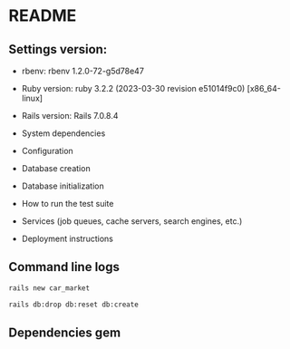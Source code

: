 # README

## Settings version:

- rbenv: rbenv 1.2.0-72-g5d78e47

- Ruby version: ruby 3.2.2 (2023-03-30 revision e51014f9c0) [x86_64-linux]

- Rails version: Rails 7.0.8.4

- System dependencies

- Configuration

- Database creation

- Database initialization

- How to run the test suite

- Services (job queues, cache servers, search engines, etc.)

- Deployment instructions

## Command line logs

```bash
rails new car_market

rails db:drop db:reset db:create
```

## Dependencies gem
